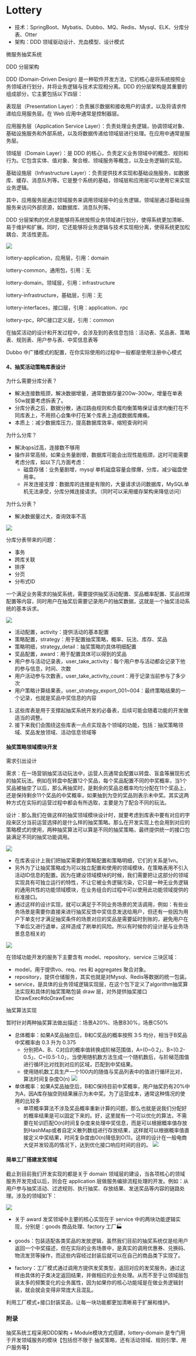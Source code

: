# Lottery

- 技术：SpringBoot、Mybatis、Dubbo、MQ、Redis、Mysql、ELK、分库分表、Otter
- 架构：DDD 领域驱动设计、充血模型、设计模式


微服务抽奖系统

DDD 分层架构

DDD (Domain-Driven Design) 是一种软件开发方法，它的核心是将系统按照业务领域进行划分，并将业务逻辑与技术实现相分离。DDD 的分层架构是其重要的组成部分，它主要包括以下四层：

表现层（Presentation Layer）：负责展示数据和接收用户的请求，以及将请求传递给应用服务层。在 Web 应用中通常是控制器层。

应用服务层（Application Service Layer）：负责处理业务逻辑，协调领域对象、基础设施服务和外部系统，以及将数据传递给领域层进行处理。在应用中通常是服务层。

领域层（Domain Layer）：是 DDD 的核心，负责定义业务领域中的概念、规则和行为。它包含实体、值对象、聚合根、领域服务等概念，以及业务逻辑的实现。

基础设施层（Infrastructure Layer）：负责提供技术实现和基础设施服务，如数据库、缓存、消息队列等。它是整个系统的基础，领域层和应用层可以使用它来实现业务逻辑。

其中，应用服务层通过领域服务来调用领域层中的业务逻辑，领域层通过基础设施服务来访问外部资源，如数据库、消息队列等。

DDD 分层架构的优点是能够将系统按照业务领域进行划分，使得系统更加清晰、易于维护和扩展。同时，它还能够将业务逻辑与技术实现相分离，使得系统更加松耦合、灵活性更高。

![](doc/img/DDD+RPC_分层模块.png)

lottery-application，应用层，引用：domain

lottery-common，通用包，引用：无

lottery-domain，领域层，引用：infrastructure

lottery-infrastructure，基础层，引用：无

lottery-interfaces，接口层，引用：application、rpc

lottery-rpc，RPC接口定义层，引用：common

在抽奖活动的设计和开发过程中，会涉及到的表信息包括：活动表、奖品表、策略表、规则表、用户参与表、中奖信息表等

Dubbo 中广播模式的配置，在你实际使用的过程中一般都是使用注册中心模式


#### 4、抽奖活动策略库表设计
为什么需要分库分表？

- 解决连接数瓶颈，解决数据增量，通常数据存量200w-300w，增量在单表50w就要考虑拆表了。
- 分库分表之后，数据分散，通过路由规则和负载均衡策略保证请求均衡打在不同库表上，不用担心会集中打在某个库表上造成数据库瘫痪。
- 本质上：减少数据库压力，提高数据库效率，缩短查询时间

为什么分库？
- 解决qps过高，连接数不够用
- 操作非常高频，如果业务量剧增，数据库可能会出现性能瓶颈，这时可能需要考虑分库，如以下几方面考虑：
    - 磁盘存储：业务量剧增，mysql 单机磁盘容量会撑爆，分库，减少磁盘使用率。
    - 并发连接支撑：数据库的连接是有限的，大量请求访问数据库，MySQL单机无法承受，分库分摊连接请求。（同时可以采用缓存架构来降低访问）

为什么分表？
-  解决数据量过大，查询效率不高

![](doc/img/为什么分表.png)

分库分表带来的问题：
- 事务
- 跨库关联
- 排序
- 分页
- 分布式ID

一个满足业务需求的抽奖系统，需要提供抽奖活动配置、奖品概率配置、奖品梳理配置等内容，同时用户在抽奖后需要记录用户的抽奖数据，这就是一个抽奖活动系统的基本诉求。

![](doc/img/库表梳理.png)

- 活动配置，activity：提供活动的基本配置
- 策略配置，strategy：用于配置抽奖策略，概率、玩法、库存、奖品
- 策略明细，strategy_detail：抽奖策略的具体明细配置
- 奖品配置，award：用于配置具体可以得到的奖品
- 用户参与活动记录表，user_take_activity：每个用户参与活动都会记录下他的参与信息，时间、次数
- 用户活动参与次数表，user_take_activity_count：用于记录当前参与了多少次
- 用户策略计算结果表，user_strategy_export_001~004：最终策略结果的一个记录，也就是奖品中奖信息的内容

1. 这些库表是用于支撑起抽奖系统开发的必备表，后续可能会随着功能的开发做适当的调整。
2. 接下来我们会围绕这些库表一点点实现各个领域的功能，包括：抽奖策略领域、奖品发放领域、活动信息领域等


#### 抽奖策略领域模块开发

需求引出设计

需求：在一场营销抽奖活动玩法中，运营人员通常会配置以转盘、盲盒等展现形式的抽奖玩法。例如在转盘中配置12个奖品，每个奖品配置不同的中奖概率，当1个奖品被抽空了以后，那么再抽奖时，是剩余的奖品总概率均匀分配在11个奖品上，还是保持剩余11个奖品的中奖概率，如果抽到为空的奖品则表示未中奖。其实这两种方式在实际的运营过程中都会有所选取，主要是为了配合不同的玩法。

设计：那么我们在做这样的抽奖领域模块设计时，就要考虑到库表中要有对应的字段来区分当前运营选择的是什么样的抽奖策略。那么在开发实现上也会用到对应的策略模式的使用，两种抽奖算法可以算是不同的抽奖策略，最终提供统一的接口包装满足不同的抽奖功能调用。

![](/doc/img/抽奖策略_需求引出设计.png)

- 在库表设计上我们把抽奖需要的策略配置和策略明细，它们的关系是1vn。
- 另外为了让抽奖策略成为可以独立配置和使用的领域模块，在策略表用不引入活动ID信息的配置。因为在建设领域模块的时候，我们需要把让这部分的领域实现具有可独立运行的特性，不让它被业务逻辑污染，它只是一种无业务逻辑的通用共性的功能领域模块，在业务组合的过程中可以使用此功能领域提供的标准接口。
- 通过这样的设计实现，就可以满足于不同业务场景的灵活调用，例如：有些业务场景是需要你直接来进行抽奖反馈中奖信息发送给用户，但还有一些因为用户下单支付才满足抽奖条件的场景对应的奖品是需要延时到账的，避免用户在下单后又进行退单，这样造成了刷单的风险。所以有时候你的设计是与业务场景息息相关的

![](/doc/img/strategy下的服务模块介绍.png)

在领域功能开发的服务下主要含有 model、repository、service 三块区域：
- model，用于提供vo、req、res 和 aggregates 聚合对象。
- repository，提供仓储服务，其实也就是对Mysql、Redis等数据的统一包装。
- service，是具体的业务领域逻辑实现层，在这个包下定义了algorithm抽奖算法实现和具体的抽奖策略包装 draw 层，对外提供抽奖接口 IDrawExec#doDrawExec

抽奖算法实现

暂时针对两种抽奖算法做出描述：场景A20%、场景B30%，场景C50%
- 总体概率：如果A奖品抽空后，B和C奖品的概率按照 3:5 均分，相当于B奖品中奖概率由 0.3 升为 0.375
    - 分别把A、B、C对应的概率值转换成阶梯范围值，A=(0~0.2」、B=(0.2-0.5」、C=(0.5-1.0」，当使用随机数方法生成一个随机数后，与阶梯范围值进行循环比对找到对应的区域，匹配到中奖结果。
    - 使用随机数工具生产一个100内的随值与奖品列表中的值进行循环比对，算法时间复杂度O(n)
![](doc/img/总体概率.png)
- 单体概率：如果A奖品抽空后，B和C保持目前中奖概率，用户抽奖扔有20%中为A，因A库存抽空则结果展示为未中奖。为了运营成本，通常这种情况的使用的比较多
    - 单项概率算法不涉及奖品概率重新计算的问题，那么也就是说我们分配好的概率结果是可以固定下来的。好，这里就有一个可以优化的算法，不需要在轮训匹配O(n)时间复杂度来处理中奖信息，而是可以根据概率值存放到HashMap或者自定义散列数组进行存放结果，这样就可以根据概率值直接定义中奖结果，时间复杂度由O(n)降低到O(1)。这样的设计在一般电商大促并发较高的情况下，达到优化接口响应时间的目的。
![](doc/img/单体概率.png)


#### 简单工厂搭建发奖领域
截止到目前我们开发实现的都是关于 domain 领域层的建设，当各项核心的领域服务开发完成以后，则会在 application 层做服务编排流程处理的开发。例如：从用户参与抽奖活动、过滤规则、执行抽奖、存放结果、发送奖品等内容的链路处理。涉及的领域如下：

![](doc/img/系统领域建设01.png)

- 关于 award 发奖领域中主要的核心实现在于 service 中的两块功能逻辑实现，分别是：goods 商品处理、factory 工厂🏭

- goods：包装适配各类奖品的发放逻辑，虽然我们目前的抽奖系统仅是给用户返回一个中奖描述，但在实际的业务场景中，是真实的调用优惠券、兑换码、物流发货等操作，而这些内容经过封装后就可以在自己的商品类下实现了。
- factory：工厂模式通过调用方提供发奖类型，返回对应的发奖服务。通过这样由具体的子类决定返回结果，并做相应的业务处理。从而不至于让领域层包装太多的频繁变化的业务属性，因为如果你的核心功能域是在做业务逻辑封装，就会就会变得非常庞大且混乱。

利用工厂模式+接口封装奖品，让每一块功能都更加清晰易于扩展和维护。









### 附录

抽奖系统工程采用DDD架构 + Module模块方式搭建，lottery-domain 是专门用于开发领域服务的模块【包括但不限于 抽奖策略，还有活动领域、规则引擎、用户服务等】




